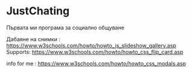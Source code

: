 # JustChating
Първата ми програма за социално общуване 


Дабаяне на снимки : https://www.w3schools.com/howto/howto_js_slideshow_gallery.asp
Supports: https://www.w3schools.com/howto/howto_css_flip_card.asp

info for me : https://www.w3schools.com/howto/howto_css_modals.asp
